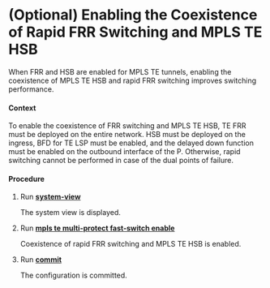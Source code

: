 (Optional) Enabling the Coexistence of Rapid FRR Switching and MPLS TE HSB
==========================================================================

When FRR and HSB are enabled for MPLS TE tunnels, enabling the coexistence of MPLS TE HSB and rapid FRR switching improves switching performance.

#### Context

To enable the coexistence of FRR switching and MPLS TE HSB, TE FRR must be deployed on the entire network. HSB must be deployed on the ingress, BFD for TE LSP must be enabled, and the delayed down function must be enabled on the outbound interface of the P. Otherwise, rapid switching cannot be performed in case of the dual points of failure.


#### Procedure

1. Run [**system-view**](cmdqueryname=system-view)
   
   
   
   The system view is displayed.
2. Run [**mpls te multi-protect fast-switch enable**](cmdqueryname=mpls+te+multi-protect+fast-switch+enable)
   
   Coexistence of rapid FRR switching and MPLS TE HSB is enabled.
3. Run [**commit**](cmdqueryname=commit)
   
   
   
   The configuration is committed.